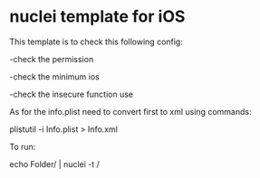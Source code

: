 # nuclei template for iOS

This template is to check this following config:

 
 -check the permission 
	
 -check the minimum ios
	
 -check the insecure function use



As for the info.plist need to convert first to xml using commands:

plistutil -i Info.plist > Info.xml

To run:

echo Folder/ | nuclei -t /
